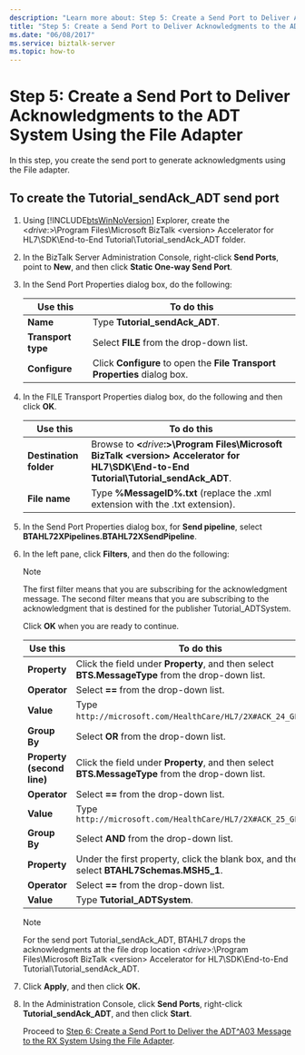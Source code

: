 ```yaml
---
description: "Learn more about: Step 5: Create a Send Port to Deliver Acknowledgments to the ADT System Using the File Adapter"
title: "Step 5: Create a Send Port to Deliver Acknowledgments to the ADT System Using the File Adapter"
ms.date: "06/08/2017"
ms.service: biztalk-server
ms.topic: how-to
---
```

# Step 5: Create a Send Port to Deliver Acknowledgments to the ADT System Using the File Adapter

In this step, you create the send port to generate acknowledgments using the File adapter.  

## To create the Tutorial_sendAck_ADT send port  

1. Using [!INCLUDE[btsWinNoVersion](../../includes/btswinnoversion-md.md)] Explorer, create the \<*drive*:\>\Program Files\Microsoft BizTalk \<version\> Accelerator for HL7\SDK\End-to-End Tutorial\Tutorial_sendAck_ADT folder.  

2. In the BizTalk Server Administration Console, right-click **Send Ports**, point to **New**, and then click **Static One-way Send Port**.  

3. In the Send Port Properties dialog box, do the following:  

   |      Use this      |                                To do this                                 |
   |--------------------|---------------------------------------------------------------------------|
   |      **Name**      |                      Type **Tutorial_sendAck_ADT**.                       |
   | **Transport type** |                 Select **FILE** from the drop-down list.                  |
   |   **Configure**    | Click **Configure** to open the **File Transport Properties** dialog box. |

4. In the FILE Transport Properties dialog box, do the following and then click **OK**.  

   |        Use this        |                                                                     To do this                                                                      |
   |------------------------|-----------------------------------------------------------------------------------------------------------------------------------------------------|
   | **Destination folder** | Browse to **\<**<em>drive</em>**:\>\Program Files\Microsoft BizTalk \<version\> Accelerator for HL7\SDK\End-to-End Tutorial\Tutorial_sendAck_ADT**. |
   |     **File name**      |                                   Type **%MessageID%.txt** (replace the .xml extension with the .txt extension).                                    |

5. In the Send Port Properties dialog box, for **Send pipeline**, select **BTAHL72XPipelines.BTAHL72XSendPipeline**.  

6. In the left pane, click **Filters**, and then do the following:  

   > [!NOTE]
   >  The first filter means that you are subscribing for the acknowledgment message. The second filter means that you are subscribing to the acknowledgment that is destined for the publisher Tutorial_ADTSystem.  

    Click **OK** when you are ready to continue.  

   |          Use this          |                                            To do this                                            |
   |----------------------------|--------------------------------------------------------------------------------------------------|
   |        **Property**        | Click the field under **Property**, and then select **BTS.MessageType** from the drop-down list. |
   |        **Operator**        |                              Select **==** from the drop-down list.                              |
   |         **Value**          |                Type `http://microsoft.com/HealthCare/HL7/2X#ACK_24_GLO_DEF`.                 |
   |        **Group By**        |                              Select **OR** from the drop-down list.                              |
   | **Property (second line)** | Click the field under **Property**, and then select **BTS.MessageType** from the drop-down list. |
   |        **Operator**        |                              Select **==** from the drop-down list.                              |
   |         **Value**          |                Type `http://microsoft.com/HealthCare/HL7/2X#ACK_25_GLO_DEF`                 |
   |        **Group By**        |                             Select **AND** from the drop-down list.                              |
   |        **Property**        |     Under the first property, click the blank box, and then select **BTAHL7Schemas.MSH5_1**.     |
   |        **Operator**        |                              Select **==** from the drop-down list.                              |
   |         **Value**          |                                   Type **Tutorial_ADTSystem**.                                   |

   > [!NOTE]
   >  For the send port Tutorial_sendAck_ADT, BTAHL7 drops the acknowledgments at the file drop location \<*drive*\>:\\Program Files\\Microsoft BizTalk \<version\> Accelerator for HL7\\SDK\\End-to-End Tutorial\\Tutorial_sendAck_ADT.  

7. Click **Apply**, and then click **OK.**  

8. In the Administration Console, click **Send Ports**, right-click **Tutorial_sendAck_ADT**, and then click **Start**.  

   Proceed to [Step 6: Create a Send Port to Deliver the ADT^A03 Message to the RX System Using the File Adapter](../../adapters-and-accelerators/accelerator-hl7/step-6-create-send-port-to-deliver-adt^a03-message-to-rx-system-using-file.md).
